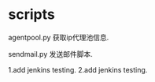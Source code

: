 # scripts
agentpool.py  获取ip代理池信息.

sendmail.py   发送邮件脚本.

1.add jenkins testing.
2.add jenkins testing.
